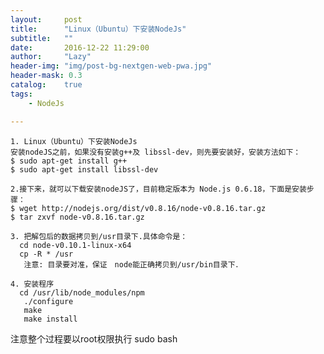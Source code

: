 ```yaml
---
layout:     post
title:      "Linux（Ubuntu）下安装NodeJs"
subtitle:   ""
date:       2016-12-22 11:29:00
author:     "Lazy"
header-img: "img/post-bg-nextgen-web-pwa.jpg"
header-mask: 0.3
catalog:    true
tags:
    - NodeJs

---
```






    1. Linux（Ubuntu）下安装NodeJs
    安装nodeJS之前，如果没有安装g++及 libssl-dev，则先要安装好，安装方法如下：
    $ sudo apt-get install g++
    $ sudo apt-get install libssl-dev

    2.接下来，就可以下载安装nodeJS了，目前稳定版本为 Node.js 0.6.18，下面是安装步骤：
    $ wget http://nodejs.org/dist/v0.8.16/node-v0.8.16.tar.gz
    $ tar zxvf node-v0.8.16.tar.gz

    3. 把解包后的数据拷贝到/usr目录下.具体命令是：
      cd node-v0.10.1-linux-x64
      cp -R * /usr
       注意: 目录要对准，保证　node能正确拷贝到/usr/bin目录下．

    4. 安装程序
      cd /usr/lib/node_modules/npm
       ./configure
       make
       make install

   注意整个过程要以root权限执行  sudo bash

